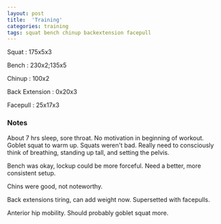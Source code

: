 ```yaml
---
layout: post
title:  'Training'
categories: training
tags: squat bench chinup backextension facepull
---
```


Squat       :   175x5x3

Bench       :   230x2;135x5

Chinup      :   100x2

Back Extension  :   0x20x3

Facepull    :   25x17x3

### Notes

About 7 hrs sleep, sore throat. No motivation in beginning of workout. Goblet squat to
warm up. Squats weren't bad. Really need to consciously think of breathing, standing up
tall, and setting the pelvis.

Bench was okay, lockup could be more forceful. Need a better, more consistent setup.

Chins were good, not noteworthy.

Back extensions tiring, can add weight now. Supersetted with facepulls.

Anterior hip mobility. Should probably goblet squat more.
